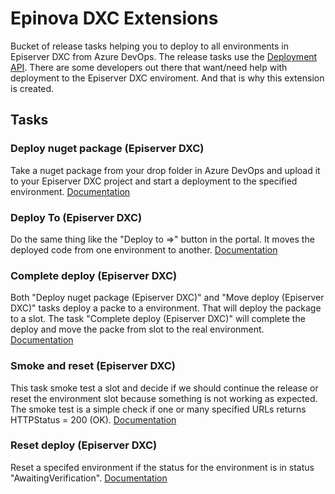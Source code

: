 # Epinova DXC Extensions
Bucket of release tasks helping you to deploy to all environments in Episerver DXC from Azure DevOps. The release tasks use the [Deployment API](https://world.episerver.com/digital-experience-cloud-service/deploying/episerver-digital-experience-cloud-deployment-api/). There are some developers out there that want/need help with deployment to the Episerver DXC enviroment. And that is why this extension is created. 
  
## Tasks ##

### Deploy nuget package (Episerver DXC) ###  
Take a nuget package from your drop folder in Azure DevOps and upload it to your Episerver DXC project and start a deployment to the specified environment. 
[Documentation](DeployNugetPackage.md)  
  
### Deploy To (Episerver DXC) ###
Do the same thing like the "Deploy to =>" button in the portal. It moves the deployed code from one environment to another.
[Documentation](DeployTo.md)  

### Complete deploy (Episerver DXC) ###
Both "Deploy nuget package (Episerver DXC)" and "Move deploy (Episerver DXC)" tasks deploy a packe to a environment. That will deploy the package to a slot. The task "Complete deploy (Episerver DXC)" will complete the deploy and move the packe from slot to the real environment.
[Documentation](CompleteDeploy.md)

### Smoke and reset (Episerver DXC) ###
This task smoke test a slot and decide if we should continue the release or reset the environment slot because something is not working as expected. The smoke test is a simple check if one or many specified URLs returns HTTPStatus = 200 (OK). 
[Documentation](SmokeAndReset.md)

### Reset deploy (Episerver DXC) ###
Reset a specifed environment if the status for the environment is in status "AwaitingVerification". 
[Documentation](ResetDeploy.md)